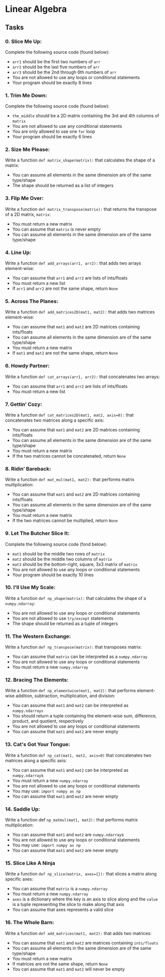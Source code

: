 # Linear Algebra

## Tasks

### 0. Slice Me Up:
Complete the following source code (found below):
- `arr1` should be the first two numbers of `arr`
- `arr2` should be the last five numbers of `arr`
- `arr3` should be the 2nd through 6th numbers of `arr`
- You are not allowed to use any loops or conditional statements
- Your program should be exactly 8 lines

### 1. Trim Me Down:
Complete the following source code (found below):
- `the_middle` should be a 2D matrix containing the 3rd and 4th columns of `matrix`
- You are not allowed to use any conditional statements
- You are only allowed to use one `for` loop
- Your program should be exactly 6 lines

### 2. Size Me Please:
Write a function `def matrix_shape(matrix):` that calculates the shape of a matrix:
- You can assume all elements in the same dimension are of the same type/shape
- The shape should be returned as a list of integers

### 3. Flip Me Over:
Write a function `def matrix_transpose(matrix):` that returns the transpose of a 2D matrix, `matrix`:
- You must return a new matrix
- You can assume that `matrix` is never empty
- You can assume all elements in the same dimension are of the same type/shape

### 4. Line Up:
Write a function `def add_arrays(arr1, arr2):` that adds two arrays element-wise:
- You can assume that `arr1` and `arr2` are lists of ints/floats
- You must return a new list
- If `arr1` and `arr2` are not the same shape, return `None`

### 5. Across The Planes:
Write a function `def add_matrices2D(mat1, mat2):` that adds two matrices element-wise:
- You can assume that `mat1` and `mat2` are 2D matrices containing ints/floats
- You can assume all elements in the same dimension are of the same type/shape
- You must return a new matrix
- If `mat1` and `mat2` are not the same shape, return `None`

### 6. Howdy Partner:
Write a function `def cat_arrays(arr1, arr2):` that concatenates two arrays:
- You can assume that `arr1` and `arr2` are lists of ints/floats
- You must return a new list

### 7. Gettin’ Cozy:
Write a function `def cat_matrices2D(mat1, mat2, axis=0):` that concatenates two matrices along a specific axis:
- You can assume that `mat1` and `mat2` are 2D matrices containing ints/floats
- You can assume all elements in the same dimension are of the same type/shape
- You must return a new matrix
- If the two matrices cannot be concatenated, return `None`

### 8. Ridin’ Bareback:
Write a function `def mat_mul(mat1, mat2):` that performs matrix multiplication:
- You can assume that `mat1` and `mat2` are 2D matrices containing ints/floats
- You can assume all elements in the same dimension are of the same type/shape
- You must return a new matrix
- If the two matrices cannot be multiplied, return `None`

### 9. Let The Butcher Slice It:
Complete the following source code (fond below):
- `mat1` should be the middle two rows of `matrix`
- `mat2` should be the middle two columns of `matrix`
- `mat3` should be the bottom-right, square, 3x3 matrix of `matrix`
- You are not allowed to use any loops or conditional statements
- Your program should be exactly 10 lines

### 10. I'll Use My Scale:
Write a function `def np_shape(matrix):` that calculates the shape of a `numpy.ndarray`:
- You are not allowed to use any loops or conditional statements
- You are not allowed to use `try/except` statements
- The shape should be returned as a tuple of integers

### 11. The Western Exchange:
Write a function `def np_transpose(matrix):` that transposes matrix:
- You can assume that `matrix` can be interpreted as a `numpy.ndarray`
- You are not allowed to use any loops or conditional statements
- You must return a new `numpy.ndarray`

### 12. Bracing The Elements:
Write a function `def np_elementwise(mat1, mat2):` that performs element-wise addition, subtraction, multiplication, and division:
- You can assume that `mat1` and `mat2` can be interpreted as `numpy.ndarrays`
- You should return a tuple containing the element-wise sum, difference, product, and quotient, respectively
- You are not allowed to use any loops or conditional statements
- You can assume that `mat1` and `mat2` are never empty

### 13. Cat's Got Your Tongue:
Write a function `def np_cat(mat1, mat2, axis=0)` that concatenates two matrices along a specific axis:
- You can assume that `mat1` and `mat2` can be interpreted as `numpy.ndarray`s
- You must return a new `numpy.ndarray`
- You are not allowed to use any loops or conditional statements
- You may use: `import numpy as np`
- You can assume that `mat1` and `mat2` are never empty

### 14. Saddle Up:
Write a function def `np_matmul(mat1, mat2):` that performs matrix multiplication:
- You can assume that `mat1` and `mat2` are `numpy.ndarray`s
- You are not allowed to use any loops or conditional statements
- You may use: `import numpy as np`
- You can assume that `mat1` and `mat2` are never empty

### 15. Slice Like A Ninja
Write a function `def np_slice(matrix, axes={}):` that slices a matrix along specific axes:
- You can assume that `matrix` is a `numpy.ndarray`
- You must return a new `numpy.ndarray`
- `axes` is a dictionary where the key is an axis to slice along and the `value` is a tuple representing the slice to make along that axis
- You can assume that axes represents a valid slice

### 16. The Whole Barn:
Write a function `def add_matrices(mat1, mat2):` that adds two matrices:
- You can assume that `mat1` and `mat2` are matrices containing `ints/floats`
- You can assume all elements in the same dimension are of the same type/shape
- You must return a new matrix
- If matrices are not the same shape, return `None`
- You can assume that `mat1` and `mat2` will never be empty
